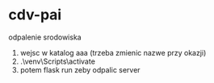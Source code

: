 # cdv-pai

odpalenie srodowiska 
1. wejsc w katalog aaa (trzeba zmienic nazwe przy okazji)
2. .\venv\Scripts\activate
3. potem flask run zeby odpalic server